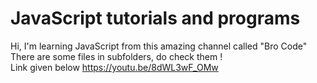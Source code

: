 
 # JavaScript tutorials and programs
 Hi, I'm learning JavaScript from this amazing channel called "Bro Code"
<br> There are some files in subfolders, do check them !
<br> Link given below
 https://youtu.be/8dWL3wF_OMw
